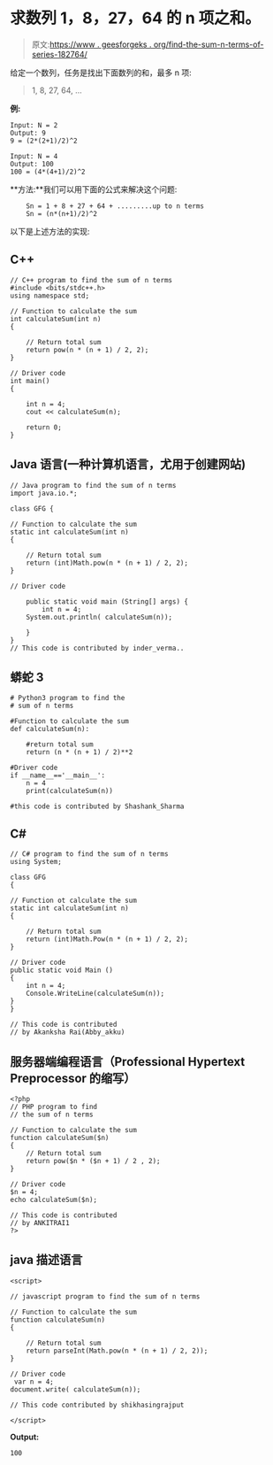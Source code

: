 # 求数列 1，8，27，64 的 n 项之和。

> 原文:[https://www . geesforgeks . org/find-the-sum-n-terms-of-series-182764/](https://www.geeksforgeeks.org/find-the-sum-of-n-terms-of-the-series-182764/)

给定一个数列，任务是找出下面数列的和，最多 n 项:

> 1, 8, 27, 64, …

**例:**

```
Input: N = 2
Output: 9
9 = (2*(2+1)/2)^2

Input: N = 4
Output: 100
100 = (4*(4+1)/2)^2
```

**方法:**我们可以用下面的公式来解决这个问题:

```
    Sn = 1 + 8 + 27 + 64 + .........up to n terms
    Sn = (n*(n+1)/2)^2
```

以下是上述方法的实现:

## C++

```
// C++ program to find the sum of n terms
#include <bits/stdc++.h>
using namespace std;

// Function to calculate the sum
int calculateSum(int n)
{

    // Return total sum
    return pow(n * (n + 1) / 2, 2);
}

// Driver code
int main()
{

    int n = 4;
    cout << calculateSum(n);

    return 0;
}
```

## Java 语言(一种计算机语言，尤用于创建网站)

```
// Java program to find the sum of n terms
import java.io.*;

class GFG {

// Function to calculate the sum
static int calculateSum(int n)
{

    // Return total sum
    return (int)Math.pow(n * (n + 1) / 2, 2);
}

// Driver code

    public static void main (String[] args) {
        int n = 4;
    System.out.println( calculateSum(n));

    }
}
// This code is contributed by inder_verma..
```

## 蟒蛇 3

```
# Python3 program to find the
# sum of n terms

#Function to calculate the sum
def calculateSum(n):

    #return total sum
    return (n * (n + 1) / 2)**2

#Driver code
if __name__=='__main__':
    n = 4
    print(calculateSum(n))

#this code is contributed by Shashank_Sharma
```

## C#

```
// C# program to find the sum of n terms
using System;

class GFG
{

// Function ot calculate the sum
static int calculateSum(int n)
{

    // Return total sum
    return (int)Math.Pow(n * (n + 1) / 2, 2);
}

// Driver code
public static void Main ()
{
    int n = 4;
    Console.WriteLine(calculateSum(n));
}
}

// This code is contributed
// by Akanksha Rai(Abby_akku)
```

## 服务器端编程语言（Professional Hypertext Preprocessor 的缩写）

```
<?php
// PHP program to find
// the sum of n terms

// Function to calculate the sum
function calculateSum($n)
{
    // Return total sum
    return pow($n * ($n + 1) / 2 , 2);
}

// Driver code
$n = 4;
echo calculateSum($n);

// This code is contributed
// by ANKITRAI1
?>
```

## java 描述语言

```
<script>

// javascript program to find the sum of n terms

// Function to calculate the sum
function calculateSum(n)
{

    // Return total sum
    return parseInt(Math.pow(n * (n + 1) / 2, 2));
}

// Driver code
 var n = 4;
document.write( calculateSum(n));

// This code contributed by shikhasingrajput

</script>
```

**Output:** 

```
100
```